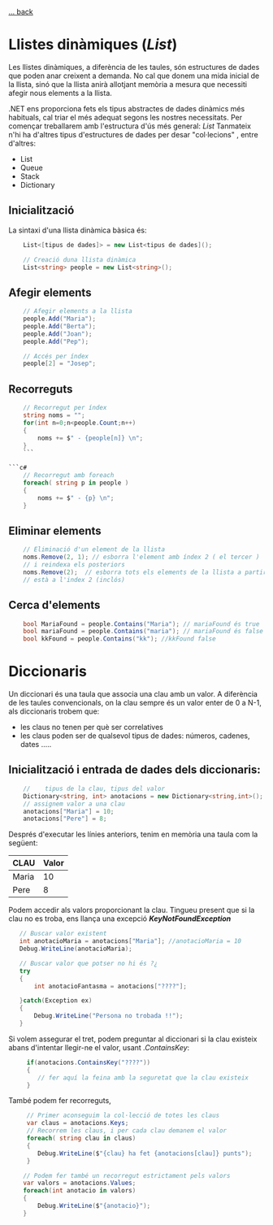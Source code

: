 [ ... back  ](../README.md)


# Llistes dinàmiques  (_List_) 

Les llistes dinàmiques, a diferència de les taules, són estructures de dades que poden anar creixent a demanda. No cal que donem una mida inicial de la llista, sinó que la llista anirà allotjant memòria a mesura que necessiti afegir nous elements a la llista.

.NET ens proporciona fets els tipus abstractes de dades dinàmics més habituals, cal triar el més adequat segons les nostres necessitats. Per començar treballarem amb l'estructura d'ús més general: _List_
Tanmateix n'hi ha d'altres tipus d'estructures de dades per desar "col·lecions" , entre d'altres:
 * List
 * Queue
 * Stack
 * Dictionary
 
## Inicialització

La sintaxi d'una llista dinàmica bàsica és:

```c#
	List<[tipus de dades]> = new List<tipus de dades]();
```

```c#
    // Creació duna llista dinàmica
    List<string> people = new List<string>();
```

## Afegir elements

```c#
    // Afegir elements a la llista
    people.Add("Maria");
    people.Add("Berta");
    people.Add("Joan");
    people.Add("Pep");
```    
```c#    
    // Accés per índex
    people[2] = "Josep";
```
##  Recorreguts

```c#
    // Recorregut per índex
    string noms = "";
    for(int n=0;n<people.Count;n++)
    {
    	noms += $" - {people[n]} \n";
    }
    ```

```c#
    // Recorregut amb foreach
    foreach( string p in people )
    {
    	noms += $" - {p} \n";
    }
```
## Eliminar elements

```c#
    // Eliminació d'un element de la llista
    noms.Remove(2, 1); // esborra l'element amb índex 2 ( el tercer )
    // i reindexa els posteriors
    noms.Remove(2);  // esborra tots els elements de la llista a partir del que 
    // està a l'index 2 (inclós)
```

## Cerca d'elements

 ```c#
     bool MariaFound = people.Contains("Maria"); // mariaFound és true
     bool mariaFound = people.Contains("maria"); // mariaFound és false
     bool kkFound = people.Contains("kk"); //kkFound false
```

# Diccionaris

 Un diccionari és una taula que associa una clau amb un valor. A diferència de les taules convencionals, on la clau sempre és un valor enter de 0 a N-1, als diccionaris trobem que:
 * les claus no tenen per què ser correlatives
 * les claus poden ser de qualsevol tipus de dades: números, cadenes, dates .....
 
## Inicialització i entrada de dades dels diccionaris:

 ```c#
     //    tipus de la clau, tipus del valor
     Dictionary<string, int> anotacions = new Dictionary<string,int>();
     // assignem valor a una clau
     anotacions["Maria"] = 10;
     anotacions["Pere"] = 8;
```
Després d'executar les línies anteriors, tenim en memòria una taula com la següent:

CLAU | Valor
-----|-----
Maria|10
Pere|8

Podem accedir als valors proporcionant la clau. Tingueu present que si la clau no es troba, ens llança una excepció ___KeyNotFoundException___
 ```c#
    // Buscar valor existent
    int anotacioMaria = anotacions["Maria"]; //anotacioMaria = 10
    Debug.WriteLine(anotacioMaria);

    // Buscar valor que potser no hi és ?¿
    try
    {
    	int anotacioFantasma = anotacions["????"];

    }catch(Exception ex)
    {
    	Debug.WriteLine("Persona no trobada !!");
    }
```

Si volem assegurar el tret, podem preguntar al diccionari si la clau existeix abans d'intentar llegir-ne el valor, usant _.ContainsKey_:
```c#
     if(anotacions.ContainsKey("????"))
     {
     	// fer aquí la feina amb la seguretat que la clau existeix
     }
```
 També podem fer recorreguts, 
 
```c#
     // Primer aconseguim la col·lecció de totes les claus
     var claus = anotacions.Keys;
     // Recorrem les claus, i per cada clau demanem el valor
     foreach( string clau in claus)
     {
     	Debug.WriteLine($"{clau} ha fet {anotacions[clau]} punts");
     } 
```
 
```c#
	// Podem fer també un recorregut estrictament pels valors
	var valors = anotacions.Values;
	foreach(int anotacio in valors)
	{
		Debug.WriteLine($"{anotacio}");
	} 
```